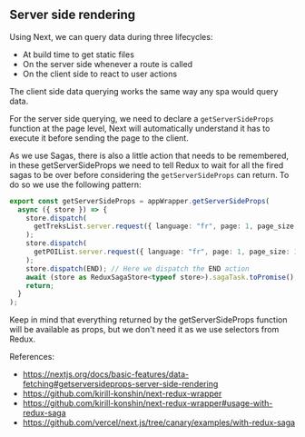 ## Server side rendering

Using Next, we can query data during three lifecycles:

- At build time to get static files
- On the server side whenever a route is called
- On the client side to react to user actions

The client side data querying works the same way any spa would query data.

For the server side querying, we need to declare a `getServerSideProps` function at the page level, Next will automatically understand it has to execute it before sending the page to the client.

As we use Sagas, there is also a little action that needs to be remembered, in these getServerSideProps we need to tell Redux to wait for all the fired sagas to be over before considering the `getServerSideProps` can return. To do so we use the following pattern:

```ts
export const getServerSideProps = appWrapper.getServerSideProps(
  async ({ store }) => {
    store.dispatch(
      getTreksList.server.request({ language: "fr", page: 1, page_size: 10 })
    );
    store.dispatch(
      getPOIList.server.request({ language: "fr", page: 1, page_size: 10 })
    );
    store.dispatch(END); // Here we dispatch the END action
    await (store as ReduxSagaStore<typeof store>).sagaTask.toPromise(); // Then we are able to await for all the registered sagas to be over.
    return;
  }
);
```

Keep in mind that everything returned by the getServerSideProps function will be available as props, but we don't need it as we use selectors from Redux.

References:

- https://nextjs.org/docs/basic-features/data-fetching#getserversideprops-server-side-rendering
- https://github.com/kirill-konshin/next-redux-wrapper
- https://github.com/kirill-konshin/next-redux-wrapper#usage-with-redux-saga
- https://github.com/vercel/next.js/tree/canary/examples/with-redux-saga
